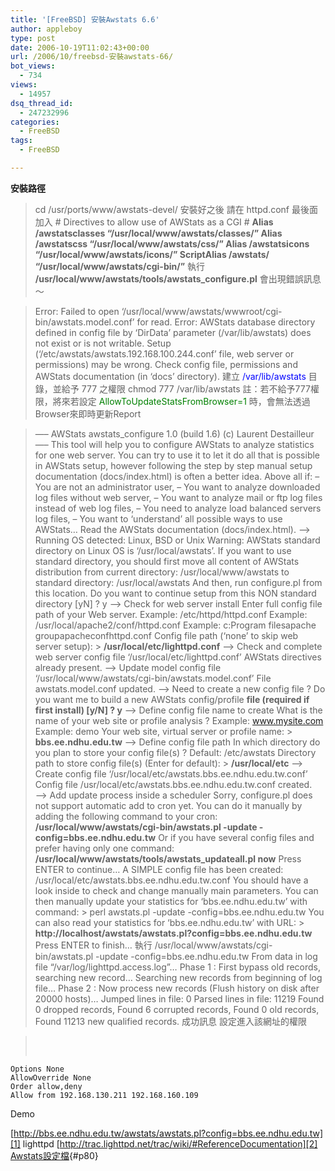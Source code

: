 ```yaml
---
title: '[FreeBSD] 安裝Awstats 6.6'
author: appleboy
type: post
date: 2006-10-19T11:02:43+00:00
url: /2006/10/freebsd-安裝awstats-66/
bot_views:
  - 734
views:
  - 14957
dsq_thread_id:
  - 247232996
categories:
  - FreeBSD
tags:
  - FreeBSD

---
```

**安裝路徑** 

> cd /usr/ports/www/awstats-devel/ 安裝好之後 請在 httpd.conf 最後面加入 # Directives to allow use of AWStats as a CGI # **Alias /awstatsclasses &#8220;/usr/local/www/awstats/classes/&#8221; Alias /awstatscss &#8220;/usr/local/www/awstats/css/&#8221; Alias /awstatsicons &#8220;/usr/local/www/awstats/icons/&#8221; ScriptAlias /awstats/ &#8220;/usr/local/www/awstats/cgi-bin/&#8221;**  執行 **/usr/local/www/awstats/tools/awstats_configure.pl** 會出現錯誤訊息～ 

> Error: Failed to open &#8216;/usr/local/www/awstats/wwwroot/cgi-bin/awstats.model.conf&#8217; for read. Error: AWStats database directory defined in config file by &#8216;DirData&#8217; parameter (/var/lib/awstats) does not exist or is not writable. Setup (&#8216;/etc/awstats/awstats.192.168.100.244.conf&#8217; file, web server or permissions) may be wrong. Check config file, permissions and AWStats documentation (in &#8216;docs&#8217; directory). <span class="postbody">建立 <span style="color: blue">/var/lib/awstats</span> 目錄，並給予 777 之權限</span> <span class="postbody">chmod 777 /var/lib/awstats 註：若不給予777權限，將來若設定 <span style="color: green">AllowToUpdateStatsFromBrowser=1</span> 時，會無法透過Browser來即時更新Report</span> 

> &#8212;&#8211; AWStats awstats_configure 1.0 (build 1.6) (c) Laurent Destailleur &#8212;&#8211; This tool will help you to configure AWStats to analyze statistics for one web server. You can try to use it to let it do all that is possible in AWStats setup, however following the step by step manual setup documentation (docs/index.html) is often a better idea. Above all if: &#8211; You are not an administrator user, &#8211; You want to analyze downloaded log files without web server, &#8211; You want to analyze mail or ftp log files instead of web log files, &#8211; You need to analyze load balanced servers log files, &#8211; You want to &#8216;understand&#8217; all possible ways to use AWStats&#8230; Read the AWStats documentation (docs/index.html). &#8212;&#8211;> Running OS detected: Linux, BSD or Unix Warning: AWStats standard directory on Linux OS is &#8216;/usr/local/awstats&#8217;. If you want to use standard directory, you should first move all content of AWStats distribution from current directory: /usr/local/www/awstats to standard directory: /usr/local/awstats And then, run configure.pl from this location. Do you want to continue setup from this NON standard directory [yN] ? y &#8212;&#8211;> Check for web server install Enter full config file path of your Web server. Example: /etc/httpd/httpd.conf Example: /usr/local/apache2/conf/httpd.conf Example: c:Program filesapache groupapacheconfhttpd.conf Config file path (&#8216;none&#8217; to skip web server setup): > **/usr/local/etc/lighttpd.conf** &#8212;&#8211;> Check and complete web server config file &#8216;/usr/local/etc/lighttpd.conf&#8217; AWStats directives already present. &#8212;&#8211;> Update model config file &#8216;/usr/local/www/awstats/cgi-bin/awstats.model.conf&#8217; File awstats.model.conf updated. &#8212;&#8211;> Need to create a new config file ? Do you want me to build a new AWStats config/profile **file (required if first install) [y/N] ? y** &#8212;&#8211;> Define config file name to create What is the name of your web site or profile analysis ? Example: www.mysite.com Example: demo Your web site, virtual server or profile name: > **bbs.ee.ndhu.edu.tw** &#8212;&#8211;> Define config file path In which directory do you plan to store your config file(s) ? Default: /etc/awstats Directory path to store config file(s) (Enter for default): > **/usr/local/etc** &#8212;&#8211;> Create config file &#8216;/usr/local/etc/awstats.bbs.ee.ndhu.edu.tw.conf&#8217; Config file /usr/local/etc/awstats.bbs.ee.ndhu.edu.tw.conf created. &#8212;&#8211;> Add update process inside a scheduler Sorry, configure.pl does not support automatic add to cron yet. You can do it manually by adding the following command to your cron: **/usr/local/www/awstats/cgi-bin/awstats.pl -update -config=bbs.ee.ndhu.edu.tw** Or if you have several config files and prefer having only one command: **/usr/local/www/awstats/tools/awstats_updateall.pl now** Press ENTER to continue&#8230; A SIMPLE config file has been created: /usr/local/etc/awstats.bbs.ee.ndhu.edu.tw.conf You should have a look inside to check and change manually main parameters. You can then manually update your statistics for &#8216;bbs.ee.ndhu.edu.tw&#8217; with command: > perl awstats.pl -update -config=bbs.ee.ndhu.edu.tw You can also read your statistics for &#8216;bbs.ee.ndhu.edu.tw&#8217; with URL: > **http://localhost/awstats/awstats.pl?config=bbs.ee.ndhu.edu.tw** Press ENTER to finish&#8230; 執行 /usr/local/www/awstats/cgi-bin/awstats.pl -update -config=bbs.ee.ndhu.edu.tw From data in log file &#8220;/var/log/lighttpd.access.log&#8221;&#8230; Phase 1 : First bypass old records, searching new record&#8230; Searching new records from beginning of log file&#8230; Phase 2 : Now process new records (Flush history on disk after 20000 hosts)&#8230; Jumped lines in file: 0 Parsed lines in file: 11219 Found 0 dropped records, Found 6 corrupted records, Found 0 old records, Found 11213 new qualified records. 成功訊息 設定進入該網址的權限 

> <pre><Directory "/var/www/html/awstats/wwwroot">
    Options None
    AllowOverride None
    Order allow,deny
    Allow from 192.168.130.211 192.168.160.109
</Directory>
</pre> Demo 

[http://bbs.ee.ndhu.edu.tw/awstats/awstats.pl?config=bbs.ee.ndhu.edu.tw][1] lighttpd [http://trac.lighttpd.net/trac/wiki/#ReferenceDocumentation][2] [Awstats設定檔][3]{#p80}

 [1]: http://bbs.ee.ndhu.edu.tw/awstats/awstats.pl?config=bbs.ee.ndhu.edu.tw "http://bbs.ee.ndhu.edu.tw/awstats/awstats.pl?config=bbs.ee.ndhu.edu.tw"
 [2]: http://trac.lighttpd.net/trac/wiki/#ReferenceDocumentation "http://trac.lighttpd.net/trac/wiki/#ReferenceDocumentation"
 [3]: http://blog.wu-boy.com/wp-content/uploads/2007/03/awstats.txt